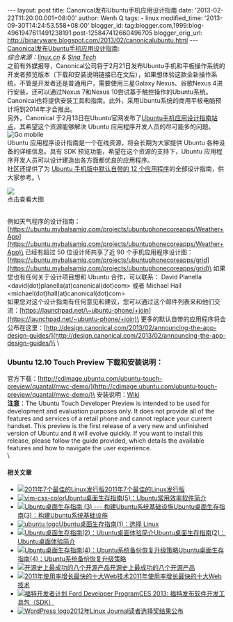 --- layout: post title: Canonical发布Ubuntu手机应用设计指南 date:
'2013-02-22T11:20:00.001+08:00' author: Wenh Q tags: - linux
modified\_time: '2013-09-30T14:24:53.558+08:00' blogger\_id:
tag:blogger.com,1999:blog-4961947611491238191.post-125847412660496705
blogger\_orig\_url:
http://binaryware.blogspot.com/2013/02/canonicalubuntu.html ---
[Canonical发布Ubuntu手机应用设计指南](http://blog.jobbole.com/33464/?utm_source=rss&utm_medium=rss&utm_campaign=canonical%25e5%258f%2591%25e5%25b8%2583ubuntu%25e6%2589%258b%25e6%259c%25ba%25e5%25ba%2594%25e7%2594%25a8%25e8%25ae%25be%25e8%25ae%25a1%25e6%258c%2587%25e5%258d%2597):
\
*综合来源：[linux.cn](http://linux.cn/thread/10007/1/1/) & [Sina
Tech](http://tech.sina.com.cn/n/pad/2013-02-20/08268073798.shtml)*\
之前有外媒报导，Canonical公司将于2月21日发布Ubuntu手机和平板操作系统的开发者预览版本（下载和安装说明链接已在文后），如果想体验这款全新操作系统，不管是开发者还是普通用户，需要使用三星Galaxy
Nexus、谷歌Nexus 4进行安装，还可以通过Nexus 7和Nexus
10尝试基于触控操作的Ubuntu系统。Canonical也将提供安装工具和指南。此外，采用Ubuntu系统的商用平板电脑预计将到2014年才会推出。\
另外，Canonical
于2月13日在Ubuntu官网发布了[Ubuntu手机应用设计指南站点](http://design.ubuntu.com/apps)，其希望这个资源能够解决
Ubuntu 应用程序开发人员的尽可能多的问题。\
![](http://developer.ubuntu.com/wp-content/uploads/2012/12/App-dev-tablet-GoMobile.png "Go mobile")\
Ubuntu 应用程序设计指南是一个在线资源，将会长期为大家提供 Ubuntu
各种设备的详细信息。具有 SDK 预览功能，希望在这个资源的支持下，Ubuntu
应用程序开发人员可以设计建造出各方面都优良的应用程序。\
社区还提供了为 [Ubuntu 手机版中默认自带的 12
个应用程序](http://www.jonobacon.org/2013/01/23/community-driven-ubuntu-phone-core-apps/)的全部设计指南，供大家参考。\

[![](https://ubuntu.mybalsamiq.com/projects/ubuntuphonecoreapps/Weather+App.png?version=11&etag=zkRwEiu3bSHe1dEMPYP7vSyEoN1QZTKn)](https://ubuntu.mybalsamiq.com/projects/ubuntuphonecoreapps/Weather+App.png?version=11&etag=zkRwEiu3bSHe1dEMPYP7vSyEoN1QZTKn)\
点击查看大图

\
例如天气程序的设计指南：[https://ubuntu.mybalsamiq.com/projects/ubuntuphonecoreapps/Weather+App](https://ubuntu.mybalsamiq.com/projects/ubuntuphonecoreapps/Weather+App)\
已经有超过 50 位设计师共享了近 90
个手机应用程序设计图：[https://ubuntu.mybalsamiq.com/projects/ubuntuphonecoreapps/grid](https://ubuntu.mybalsamiq.com/projects/ubuntuphonecoreapps/grid)\
如果您也有任何关于设计项目想和 Ubuntu 合作，可以联系： David Planella
\<david(dot)planella(at)canonical(dot)com\> 或者 Michael Hall
\<michael(dot)hall(at)canonical(dot)com\>\
如果您对这个设计指南有任何意见和建议，您可以通过这个邮件列表来和他们交流：[https://launchpad.net/\~ubuntu-phone/+join](https://launchpad.net/~ubuntu-phone/+join)\
更多的默认自带的应用程序将会公布在这里：[http://design.canonical.com/2013/02/announcing-the-app-design-guides/](http://design.canonical.com/2013/02/announcing-the-app-design-guides/)\
\

### Ubuntu 12.10 Touch Preview 下载和安装说明：

官方下载：[http://cdimage.ubuntu.com/ubuntu-touch-preview/quantal/mwc-demo/](http://cdimage.ubuntu.com/ubuntu-touch-preview/quantal/mwc-demo/)\
安装说明：[Wiki](https://wiki.ubuntu.com/Touch/Install?action=show&redirect=TouchInstallProcess)\
**注意**：The Ubuntu Touch Developer Preview is intended to be used for
development and evaluation purposes only. It does not provide all of the
features and services of a retail phone and cannot replace your current
handset. This preview is the first release of a very new and unfinished
version of Ubuntu and it will evolve quickly. If you want to install
this release, please follow the guide provided, which details the
available features and how to navigate the user experience.\
\

#### 相关文章

-   [![2011年7个最佳的Linux发行版](http://blog.jobbole.com/wp-content/plugins/wordpress-23-related-posts-plugin/static/thumbs/29.jpg)](http://blog.jobbole.com/1236/)[2011年7个最佳的Linux发行版](http://blog.jobbole.com/1236/)
-   [![vim-css-color](http://blog.jobbole.com/wp-content/uploads/2013/01/vim-css-color-150x150.png)](http://blog.jobbole.com/32249/)[Ubuntu桌面生存指南(5)：Ubuntu常用效率软件简介](http://blog.jobbole.com/32249/)
-   [![Ubuntu桌面生存指南 (3) ---
    构建Ubuntu系统基础设施](http://blog.jobbole.com/wp-content/uploads/2012/11/startup-disk-creator-150x150.png)](http://blog.jobbole.com/29848/)[Ubuntu桌面生存指南(3)：构建Ubuntu系统基础设施](http://blog.jobbole.com/29848/)
-   [![ubuntu
    logo](http://blog.jobbole.com/wp-content/uploads/2012/10/ubuntu-logo-150x150.jpg)](http://blog.jobbole.com/29546/)[Ubuntu桌面生存指南(1)：选择
    Linux](http://blog.jobbole.com/29546/)
-   [![Ubuntu桌面生存指南(2)：Ubuntu桌面体验简介](http://blog.jobbole.com/wp-content/uploads/2012/10/ubuntu-01-150x150.png)](http://blog.jobbole.com/29668/)[Ubuntu桌面生存指南(2)：Ubuntu桌面体验简介](http://blog.jobbole.com/29668/)
-   [![Ubuntu桌面生存指南(4)：Ubuntu系统备份恢复升级策略](http://blog.jobbole.com/wp-content/uploads/2013/02/ubuntu-logo1-150x150.jpg)](http://blog.jobbole.com/31218/)[Ubuntu桌面生存指南(4)：Ubuntu系统备份恢复升级策略](http://blog.jobbole.com/31218/)
-   [![开源史上最成功的八个开源产品](http://blog.jobbole.com/wp-content/uploads/2010/08/opensource-logo.gif)](http://blog.jobbole.com/179/)[开源史上最成功的八个开源产品](http://blog.jobbole.com/179/)
-   [![2011年使用率增长最快的十大Web技术](http://blog.jobbole.com/wp-content/uploads/2011/11/jQuery-logo.png)](http://blog.jobbole.com/11468/)[2011年使用率增长最快的十大Web技术](http://blog.jobbole.com/11468/)
-   [![福特开发者计划 Ford Developer
    Program](http://blog.jobbole.com/wp-content/uploads/2013/01/%E7%A6%8F%E7%89%B9%E5%BC%80%E5%8F%91%E8%80%85%E8%AE%A1%E5%88%92-Ford-Developer-Program-150x150.jpg)](http://blog.jobbole.com/31702/)[CES
    2013: 福特发布软件开发工具包（SDK）](http://blog.jobbole.com/31702/)
-   [![WordPress
    logo](http://blog.jobbole.com/wp-content/uploads/2011/11/WordPress-logo-150x150.jpg)](http://blog.jobbole.com/31329/)[2012年Linux
    Journal读者选择奖结果公布](http://blog.jobbole.com/31329/)

